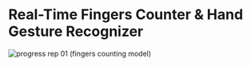 # Real-Time Fingers Counter & Hand Gesture Recognizer


![progress rep 01 (fingers counting model)](https://user-images.githubusercontent.com/75518471/148027187-6c3201e7-bca2-4472-a268-bb492c46a3ef.gif)



